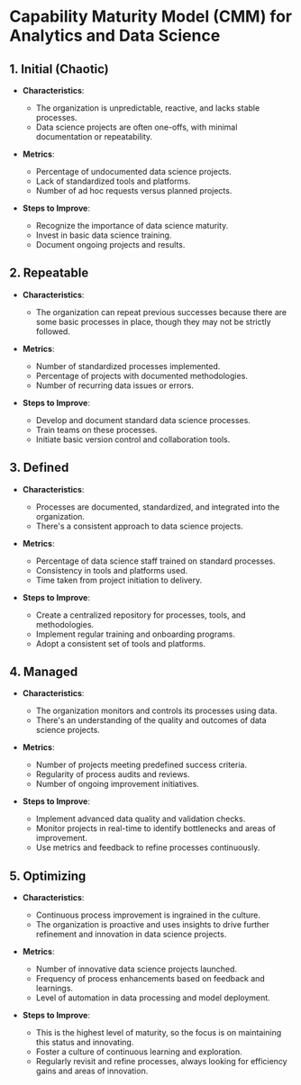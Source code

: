 # Capability Maturity Model (CMM) for Analytics and Data Science

## 1. Initial (Chaotic)

- **Characteristics**: 
  - The organization is unpredictable, reactive, and lacks stable processes.
  - Data science projects are often one-offs, with minimal documentation or repeatability.

- **Metrics**:
  - Percentage of undocumented data science projects.
  - Lack of standardized tools and platforms.
  - Number of ad hoc requests versus planned projects.

- **Steps to Improve**:
  - Recognize the importance of data science maturity.
  - Invest in basic data science training.
  - Document ongoing projects and results.

## 2. Repeatable

- **Characteristics**: 
  - The organization can repeat previous successes because there are some basic processes in place, though they may not be strictly followed.

- **Metrics**:
  - Number of standardized processes implemented.
  - Percentage of projects with documented methodologies.
  - Number of recurring data issues or errors.

- **Steps to Improve**:
  - Develop and document standard data science processes.
  - Train teams on these processes.
  - Initiate basic version control and collaboration tools.

## 3. Defined

- **Characteristics**: 
  - Processes are documented, standardized, and integrated into the organization.
  - There's a consistent approach to data science projects.

- **Metrics**:
  - Percentage of data science staff trained on standard processes.
  - Consistency in tools and platforms used.
  - Time taken from project initiation to delivery.

- **Steps to Improve**:
  - Create a centralized repository for processes, tools, and methodologies.
  - Implement regular training and onboarding programs.
  - Adopt a consistent set of tools and platforms.

## 4. Managed

- **Characteristics**: 
  - The organization monitors and controls its processes using data.
  - There's an understanding of the quality and outcomes of data science projects.

- **Metrics**:
  - Number of projects meeting predefined success criteria.
  - Regularity of process audits and reviews.
  - Number of ongoing improvement initiatives.

- **Steps to Improve**:
  - Implement advanced data quality and validation checks.
  - Monitor projects in real-time to identify bottlenecks and areas of improvement.
  - Use metrics and feedback to refine processes continuously.

## 5. Optimizing

- **Characteristics**: 
  - Continuous process improvement is ingrained in the culture.
  - The organization is proactive and uses insights to drive further refinement and innovation in data science projects.

- **Metrics**:
  - Number of innovative data science projects launched.
  - Frequency of process enhancements based on feedback and learnings.
  - Level of automation in data processing and model deployment.

- **Steps to Improve**:
  - This is the highest level of maturity, so the focus is on maintaining this status and innovating. 
  - Foster a culture of continuous learning and exploration.
  - Regularly revisit and refine processes, always looking for efficiency gains and areas of innovation.

